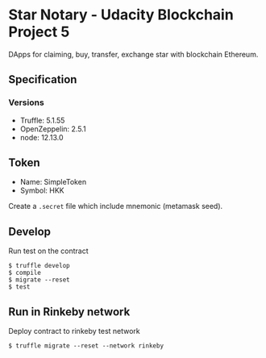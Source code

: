 # Star Notary - Udacity Blockchain Project 5
DApps for claiming, buy, transfer, exchange star with blockchain Ethereum.

## Specification
### Versions
- Truffle: 5.1.55
- OpenZeppelin: 2.5.1
- node: 12.13.0


## Token
- Name: SimpleToken
- Symbol: HKK

Create a `.secret` file which include mnemonic (metamask seed).

## Develop
Run test on the contract

```
$ truffle develop
$ compile
$ migrate --reset
$ test
```

## Run in Rinkeby network
Deploy contract to rinkeby test network
```
$ truffle migrate --reset --network rinkeby
```
